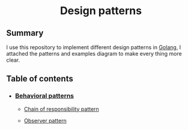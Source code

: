 <div align="center">
  <br>
  <h1>Design patterns</h1>
</div>





## Summary

I use this repository to implement different design patterns in [Golang](https://golang.org/), I attached the patterns and examples diagram to make every thing more clear.



##  Table of contents

- ### [Behavioral patterns](Behavioral%20patterns)

   - [Chain of responsibility pattern](Behavioral%20patterns/Chain%20of%20responsipility)

   - [Observer pattern](Behavioral%20patterns/Observer)
   
     

